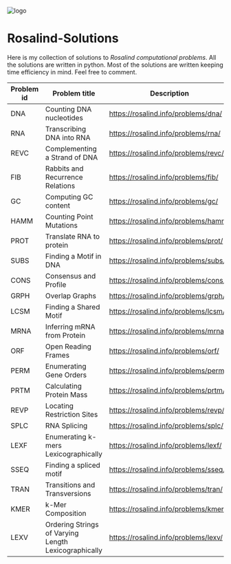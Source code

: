 ![logo](https://user-images.githubusercontent.com/53552871/210331210-d27083ea-e33a-4c68-9492-68b9d56190e0.png)
# Rosalind-Solutions

Here is my collection of solutions to *Rosalind computational problems*. All the solutions are written in python. Most of the solutions are written keeping time efficiency in mind. Feel free to comment.

| Problem id | Problem title | Description |
| ---------- | ------------- | ----------- |
| DNA | Counting DNA nucleotides | https://rosalind.info/problems/dna/ |
| RNA | Transcribing DNA into RNA | https://rosalind.info/problems/rna/ |
| REVC | Complementing a Strand of DNA | https://rosalind.info/problems/revc/ |
| FIB | Rabbits and Recurrence Relations | https://rosalind.info/problems/fib/ |
| GC | Computing GC content | https://rosalind.info/problems/gc/ |
| HAMM | Counting Point Mutations | https://rosalind.info/problems/hamm/ |
| PROT | Translate RNA to protein | https://rosalind.info/problems/prot/ |
| SUBS | Finding a Motif in DNA | https://rosalind.info/problems/subs/ |
| CONS | Consensus and Profile | https://rosalind.info/problems/cons/ |
| GRPH | Overlap Graphs | https://rosalind.info/problems/grph/ |
| LCSM | Finding a Shared Motif | https://rosalind.info/problems/lcsm/ |
| MRNA | Inferring mRNA from Protein | https://rosalind.info/problems/mrna/ |
| ORF | Open Reading Frames | https://rosalind.info/problems/orf/ |
| PERM | Enumerating Gene Orders | https://rosalind.info/problems/perm/ |
| PRTM | Calculating Protein Mass | https://rosalind.info/problems/prtm/ |
| REVP | Locating Restriction Sites | https://rosalind.info/problems/revp/ |
| SPLC | RNA Splicing | https://rosalind.info/problems/splc/ |
| LEXF | Enumerating k-mers Lexicographically | https://rosalind.info/problems/lexf/ |
| SSEQ | Finding a spliced motif | https://rosalind.info/problems/sseq/ |
| TRAN | Transitions and Transversions | https://rosalind.info/problems/tran/ |
| KMER | k-Mer Composition | https://rosalind.info/problems/kmer/ |
| LEXV | Ordering Strings of Varying Length Lexicographically | https://rosalind.info/problems/lexv/ |
